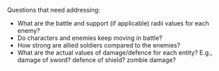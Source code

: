 Questions that need addressing:
- What are the battle and support (if applicable) radii values for each enemy?
- Do characters and enemies keep moving in battle?
- How strong are allied soldiers compared to the enemies?
- What are the actual values of damage/defence for each entity? E.g., damage of sword? defence of shield? zombie damage?

